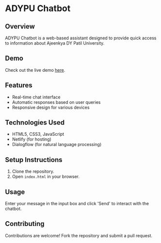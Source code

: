 # ADYPU Chatbot

## Overview

ADYPU Chatbot is a web-based assistant designed to provide quick access to information about Ajeenkya DY Patil University.

## Demo

Check out the live demo [here](https://adypu-chatbot.netlify.app/).

## Features

- Real-time chat interface
- Automatic responses based on user queries
- Responsive design for various devices

## Technologies Used

- HTML5, CSS3, JavaScript
- Netlify (for hosting)
- Dialogflow (for natural language processing)

## Setup Instructions

1. Clone the repository.
2. Open `index.html` in your browser.

## Usage

Enter your message in the input box and click 'Send' to interact with the chatbot.

## Contributing

Contributions are welcome! Fork the repository and submit a pull request.

